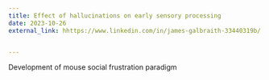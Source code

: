 ```yaml
---
title: Effect of hallucinations on early sensory processing
date: 2023-10-26
external_link: hhttps://www.linkedin.com/in/james-galbraith-33440319b/


---
```


Development of mouse social frustration paradigm
<!--more-->